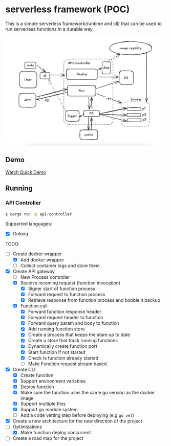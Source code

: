# serverless framework (POC)

This is a simple serverless framework(runtime and cli) that can be used to run serverless functions in a durable way.


![Serverless Architecture](./asset/serverless.png "Architecture")

## Demo
[Watch Quick Demo](https://youtu.be/qLKV_cO_XhQ?si=4lmvu8frlzH1yLNX)

## Running

### API Controller
```sh
$ cargo run -p api-controller
```

Supported languages:
- [x] Golang

TODO:
- [ ] Create docker wrapper
    - [x] Add docker wrapper
    - [ ] Collect container logs and store them 
- [x] Create API gateway
    - [ ] New Process controller 
    - [x] Receive incoming request (function invocation)
        - [x] Signer start of function process
        - [x] Forward request to function process
        - [x] Retrieve response from function process and bobble it backup
    - [x] Function call
        - [x] Forward function response header
        - [x] Forward request header to function
        - [x] Forward query param and body to function
        - [x] Add running function store
        - [x] Create a process that keeps the stare up to date
        - [x] Create a store that track running functions
        - [x] Dynamically create function port
        - [x] Start function If not started
        - [x] Check Is function already started
        - [ ] Make Function request stream based
- [x] Create CLI
    - [x] Create function
    - [x] Support environment variables
    - [x] Deploy function
    - [x] Make sure the function uses the same go version as the docker image
    - [x] Support multiple files
    - [x] Support go module system
    - [ ] Add a code vetting step before deploying (e.g `go vet`)
- [x] Create a new architecture for the new direction of the project
- [ ] Optimizations
  - [x] Make function deploy concurrent
- [ ] Create a road map for the project
